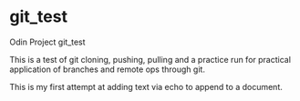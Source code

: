 ﻿# git_test
Odin Project git_test

This is a test of git cloning, pushing, pulling and a practice run for practical application of branches and remote ops through git.

This is my first attempt at adding text via echo to append to a document.

